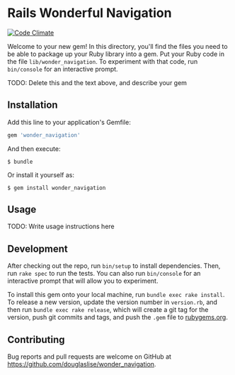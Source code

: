 # Rails Wonderful Navigation

[![Code Climate](https://codeclimate.com/github/douglaslise/wonder_navigation/badges/gpa.svg)](https://codeclimate.com/github/douglaslise/wonder_navigation)

Welcome to your new gem! In this directory, you'll find the files you need to be able to package up your Ruby library into a gem. Put your Ruby code in the file `lib/wonder_navigation`. To experiment with that code, run `bin/console` for an interactive prompt.

TODO: Delete this and the text above, and describe your gem

## Installation

Add this line to your application's Gemfile:

```ruby
gem 'wonder_navigation'
```

And then execute:

    $ bundle

Or install it yourself as:

    $ gem install wonder_navigation

## Usage

TODO: Write usage instructions here

## Development

After checking out the repo, run `bin/setup` to install dependencies. Then, run `rake spec` to run the tests. You can also run `bin/console` for an interactive prompt that will allow you to experiment.

To install this gem onto your local machine, run `bundle exec rake install`. To release a new version, update the version number in `version.rb`, and then run `bundle exec rake release`, which will create a git tag for the version, push git commits and tags, and push the `.gem` file to [rubygems.org](https://rubygems.org).

## Contributing

Bug reports and pull requests are welcome on GitHub at https://github.com/douglaslise/wonder_navigation.

